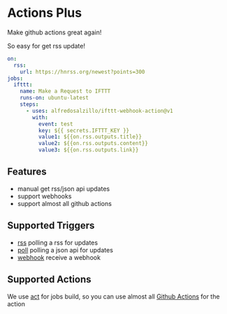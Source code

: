 # Actions Plus

Make github actions great again!

So easy for get rss update!

```yaml
on:
  rss:
    url: https://hnrss.org/newest?points=300
jobs:
  ifttt:
    name: Make a Request to IFTTT
    runs-on: ubuntu-latest
    steps:
      - uses: alfredosalzillo/ifttt-webhook-action@v1
        with:
          event: test
          key: ${{ secrets.IFTTT_KEY }}
          value1: ${{on.rss.outputs.title}}
          value2: ${{on.rss.outputs.content}}
          value3: ${{on.rss.outputs.link}}
```

## Features

- manual get rss/json api updates
- support webhooks
- support almost all github actions

## Supported Triggers

- [rss](/docs/triggers/rss.md) polling a rss for updates
- [poll](/docs/triggers/poll.md) polling a json api for updates
- [webhook](/docs/triggers/webhook.md) receive a webhook

## Supported Actions

We use [act](https://github.com/nektos/act) for jobs build, so you can use almost all [Github Actions](https://github.com/marketplace?type=actions) for the action
